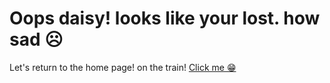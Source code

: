 # Oops daisy! looks like your lost. how sad ☹️

Let's return to the home page! on the train!
[Click me 😁](https://pastequation922.github.io/PastsProjects/)
